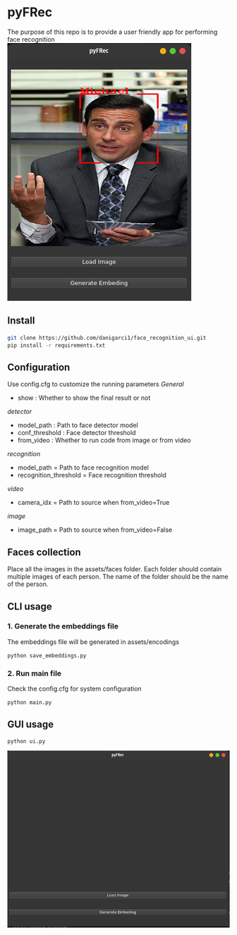 # pyFRec
The purpose of this repo is to provide a user friendly app for performing face recognition
![michael_det](assets/resources/michaelDet.png)

## Install 


```bash
git clone https://github.com/danigarci1/face_recognition_ui.git
pip install -r requirements.txt

```

## Configuration

Use config.cfg to customize the running parameters
*General*
 - show : Whether to show the final result or not

*detector*
 - model_path : Path to face detector model
 - conf_threshold : Face detector threshold
 - from_video : Whether to run code from image or from video

*recognition*
 - model_path = Path to face recognition model
 - recognition_threshold = Face recognition threshold

*video*
 - camera_idx = Path to source when from_video=True

*image*
 - image_path = Path to source when from_video=False

## Faces collection
Place all the images in the assets/faces folder. Each folder should contain multiple images of each person. The name of the folder should be the name of the person.

## CLI usage

### 1. Generate the embeddings file
The embeddings file will be generated in assets/encodings

```
python save_embeddings.py
```

### 2. Run main file
Check the config.cfg for system configuration

```
python main.py
```


## GUI usage

```
python ui.py
```
![main_view](assets/resources/main_view.png)


